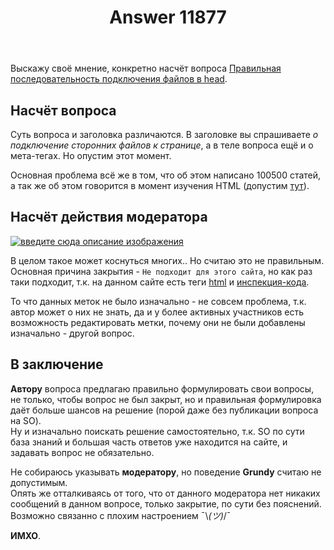 ﻿---
title: "Answer 11877"
se.owner.user_id: 221218
se.owner.display_name: "De.Minov"
se.owner.link: "https://ru.meta.stackoverflow.com/users/221218/de-minov"
se.answer_id: 11877
se.question_id: 11873
se.post_type: answer
se.is_accepted: False
---
<p>Выскажу своё мнение, конкретно насчёт вопроса <a href="https://ru.stackoverflow.com/questions/1375960/">Правильная последовательность подключения файлов в head</a>.</p>
<h2>Насчёт вопроса</h2>
<p>Суть вопроса и заголовка различаются. В заголовке вы спрашиваете <em>о подключение сторонних файлов к странице</em>, а в теле вопроса ещё и о мета-тегах. Но опустим этот момент.</p>
<p>Основная проблема всё же в том, что об этом написано 100500 статей, а так же об этом говорится в момент изучения HTML (допустим <a href="https://developer.mozilla.org/ru/docs/Learn/HTML/Introduction_to_HTML/The_head_metadata_in_HTML" rel="nofollow noreferrer">тут</a>).</p>
<h2>Насчёт действия модератора</h2>
<p><a href="https://i.stack.imgur.com/c14vI.png" rel="nofollow noreferrer"><img src="https://i.stack.imgur.com/c14vI.png" alt="введите сюда описание изображения" /></a></p>
<p>В целом такое может коснуться многих.. Но считаю это не правильным.<br />
Основная причина закрытия - <code>Не подходит для этого сайта</code>, но как раз таки подходит, т.к. на данном сайте есть теги <a href="https://ru.stackoverflow.com/questions/tagged/html" class="post-tag" title="показать вопросы с меткой [html]" rel="tag">html</a> и <a href="https://ru.stackoverflow.com/questions/tagged/%d0%b8%d0%bd%d1%81%d0%bf%d0%b5%d0%ba%d1%86%d0%b8%d1%8f-%d0%ba%d0%be%d0%b4%d0%b0" class="post-tag" title="показать вопросы с меткой [инспекция-кода]" rel="tag">инспекция-кода</a>.</p>
<p>То что данных меток не было изначально - не совсем проблема, т.к. автор может о них не знать, да и у более активных участников есть возможность редактировать метки, почему они не были добавлены изначально - другой вопрос.</p>
<h2>В заключение</h2>
<p><strong>Автору</strong> вопроса предлагаю правильно формулировать свои вопросы, не только, чтобы вопрос не был закрыт, но и правильная формулировка даёт больше шансов на решение (порой даже без публикации вопроса на SO).<br />
Ну и изначально поискать решение самостоятельно, т.к. SO по сути база знаний и большая часть ответов уже находится на сайте, и задавать вопрос не обязательно.</p>
<p>Не собираюсь указывать <strong>модератору</strong>, но поведение <strong>Grundy</strong> считаю не допустимым.<br />
Опять же отталкиваясь от того, что от данного модератора нет никаких сообщений в данном вопросе, только закрытие, по сути без пояснений.<br />
Возможно связанно с плохим настроением ¯\<em>(ツ)</em>/¯</p>
<p><strong>ИМХО</strong>.</p>

